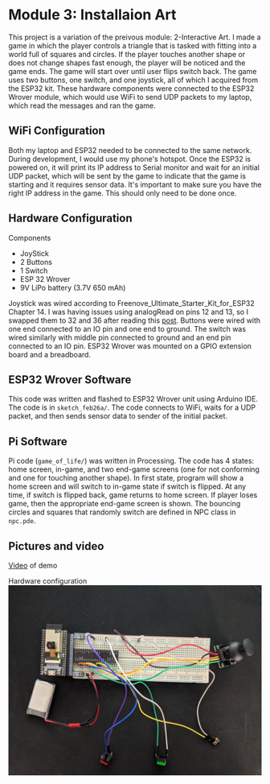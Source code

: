 # Module 3: Installaion Art

This project is a variation of the preivous module: 2-Interactive Art.
I made a game in which the player controls a triangle that is tasked with fitting into a world
full of squares and circles. If the player touches another shape or does not change shapes fast enough, the player
will be noticed and the game ends. The game will start over until user flips switch back.
The game uses two buttons, one switch, and one joystick, all of which I acquired
from the ESP32 kit. These hardware components were connected to the ESP32 Wrover module, which would use WiFi
to send UDP packets to my laptop, which read the messages and ran the game.

## WiFi Configuration

Both my laptop and ESP32 needed to be connected to the same network. During development, I would use my phone's hotspot.
Once the ESP32 is powered on, it will print its IP address to Serial monitor and wait for an initial UDP packet, which will be sent by the game 
to indicate that the game is starting and it requires sensor data. It's important to make sure you have the right IP address in
the game. This should only need to be done once.

## Hardware Configuration
Components
- JoyStick
- 2 Buttons
- 1 Switch
- ESP 32 Wrover
- 9V LiPo battery (3.7V 650 mAh)

Joystick was wired according to Freenove_Ultimate_Starter_Kit_for_ESP32 Chapter 14. I was having issues using analogRead on pins 12 and 13, 
so I swapped them to 32 and 36 after reading this [post](https://github.com/espressif/arduino-esp32/issues/102).
Buttons were wired with one end connected to an IO pin and one end to ground. 
The switch was wired similarly with middle pin connected to ground and an end pin connected to an IO pin.
ESP32 Wrover was mounted on a GPIO extension board and a breadboard.

## ESP32 Wrover Software
This code was written and flashed to ESP32 Wrover unit using Arduino IDE. The code is in `sketch_feb26a/`. 
The code connects to WiFi, waits for a UDP packet, and then sends sensor data to sender of the initial packet.

## Pi Software
Pi code (`game_of_life/`) was written in Processing. The code has 4 states: home screen, in-game, and two end-game screens 
(one for not conforming  and one for touching another shape). In first state, program will show a home screen 
and will switch to in-game state if switch is flipped. At any time, if switch is flipped back, game returns 
to home screen. If player loses game, then the appropriate end-game screen is shown. The bouncing circles and 
squares that randomly switch are defined in NPC class in `npc.pde`.

## Pictures and video
[Video](https://youtu.be/S6F7EWYBjR8) of demo

Hardware configuration
![Hardware](Hardware.jpg)
